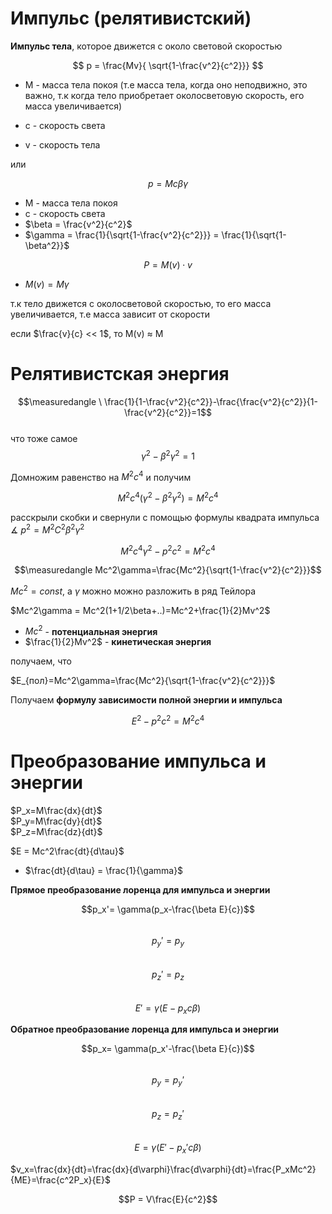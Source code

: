 # Импульс (релятивистский)

**Импульс тела**, которое движется с около световой скоростью

$$
p = \frac{Mv}{ \sqrt{1-\frac{v^2}{c^2}}}
$$ 

* M - масса тела покоя (т.е масса тела, когда оно неподвижно, это важно, т.к когда тело приобретает околосветовую скорость, его масса увеличивается)
  
* c - скорость света

* v - скорость тела 

или

$$
p = Mc\beta\gamma
$$

* M - масса тела покоя
* c - скорость света
* $\beta = \frac{v^2}{c^2}$
* $\gamma = \frac{1}{\sqrt{1-\frac{v^2}{c^2}}} = \frac{1}{\sqrt{1-\beta^2}}$ 

$$
P = M(v)\cdot v 
$$

* $M(v) = M\gamma$

т.к тело движется с околосветовой скоростью, то его масса увеличивается, т.е масса зависит от скорости

если $\frac{v}{c} << 1$, то M(v) $\approx$ M

# Релятивистская энергия


$$\measuredangle \ \frac{1}{1-\frac{v^2}{c^2}}-\frac{\frac{v^2}{c^2}}{1-\frac{v^2}{c^2}}=1$$  
что тоже самое  
$$\gamma^2-\beta^2\gamma^2=1$$

Домножим равенство на $M^2c^4$ и получим

$$M^2c^4(\gamma^2-\beta^2\gamma^2)=M^2c^4$$

расскрыли скобки и свернули с помощью формулы квадрата импульса 
$\measuredangle \ p^2= M^2C^2\beta^2\gamma^2$

$$M^2c^4\gamma^2-p^2c^2=M^2c^4$$

$$\measuredangle Mc^2\gamma=\frac{Mc^2}{\sqrt{1-\frac{v^2}{c^2}}}$$

$Mc^2=const$, а $\gamma$ можно можно разложить в ряд Тейлора  

$Mc^2\gamma = Mc^2(1+1/2\beta+..)=Mc^2+\frac{1}{2}Mv^2$

* $Mc^2$ - **потенциальная энергия**
* $\frac{1}{2}Mv^2$ - **кинетическая энергия**

получаем, что 

$E_{пол}=Mc^2\gamma=\frac{Mc^2}{\sqrt{1-\frac{v^2}{c^2}}}$

Получаем **формулу зависимости полной энергии и импульса**

$$E^2 - p^2c^2=M^2c^4$$

# Преобразование импульса и энергии

$P_x=M\frac{dx}{dt}$   
$P_y=M\frac{dy}{dt}$  
$P_z=M\frac{dz}{dt}$

$E = Mc^2\frac{dt}{d\tau}$  
* $\frac{dt}{d\tau} = \frac{1}{\gamma}$

**Прямое преобразование лоренца для импульса и энергии**

$$p_x'= \gamma(p_x-\frac{\beta E}{c})$$  
$$p_y'=p_y$$  
$$p_z'=p_z$$  
$$E' = \gamma(E-p_xc\beta)$$

**Обратное преобразование лоренца для импульса и энергии**

$$p_x= \gamma(p_x'-\frac{\beta E}{c})$$  
$$p_y=p_y'$$  
$$p_z=p_z'$$  
$$E = \gamma(E'-p_x'c\beta)$$


$v_x=\frac{dx}{dt}=\frac{dx}{d\varphi}\frac{d\varphi}{dt}=\frac{P_xMc^2}{ME}=\frac{c^2P_x}{E}$

$$P = V\frac{E}{c^2}$$